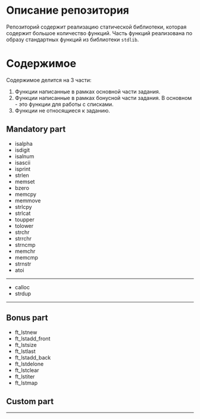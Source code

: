 # Описание репозитория #

Репозиторий содержит реализацию статической библиотеки, которая содержит большое количество функций. Часть функций реализована по образу стандартных функций из библиотеки `stdlib`.

# Содержимое #

Содержимое делится на 3 части:
1. Функции написанные в рамках основной части задания.
2. Функции написанные в рамках бонусной части задания. В основном - это функции для работы с списками.
3. Функции не относящиеся к заданию.

## Mandatory part ##

* isalpha
* isdigit
* isalnum
* isascii
* isprint
* strlen
* memset
* bzero
* memcpy
* memmove
* strlcpy
* strlcat
* toupper
* tolower
* strchr
* strrchr
* strncmp
* memchr
* memcmp
* strnstr
* atoi
-----
* calloc
* strdup
---
## Bonus part ##

* ft_lstnew
* ft_lstadd_front
* ft_lstsize
* ft_lstlast
* ft_lstadd_back
* ft_lstdelone
* ft_lstclear
* ft_lstiter
* ft_lstmap

## Custom part ##

---
